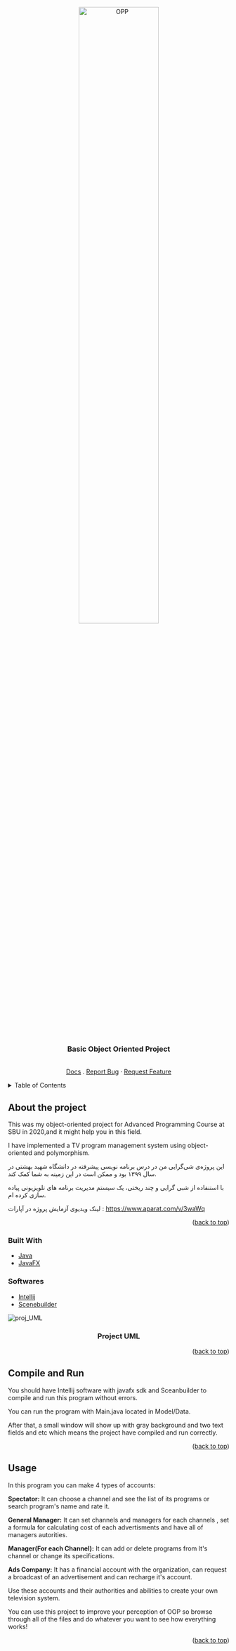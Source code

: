 <div id="top"></div>

<br />
<div align="center">
    <img src="https://miro.medium.com/max/1200/0*7zMicw-FfThCbN35.png" alt="OPP" width="60%" height="60%">
  </a>

  <h3 align="center">Basic Object Oriented Project</h3>

  <p align="center">
    <br />
    <a href="https://github.com/othneildrew/Best-README-Template">Docs</a>
    .
    <a href="https://github.com/othneildrew/Best-README-Template/issues">Report Bug</a>
    ·
    <a href="https://github.com/othneildrew/Best-README-Template/issues">Request Feature</a>
  </p>
</div>


<!-- TABLE OF CONTENTS -->
<details>
  <summary>Table of Contents</summary>
  <ol>
    <li>
      <a href="#about-the-project">About The Project</a>
      <ul>
        <li><a href="#built-with">Built With</a></li>
        <li><a href="#softwares">Softwares</a></li>
      </ul>
    </li>
    <li><a href="#compile-and-run">Compile and Run</a></li>
    <li><a href="#usage">Usage</a></li>
  </ol>
</details>

<!-- ABOUT THE PROJECT -->
## About the project
This was my object-oriented project for Advanced Programming Course at SBU in 2020,and it might help you in this field.

I have implemented a TV program management system using object-oriented and polymorphism.


این پروژه‌ی شی‌گرایی من در درس برنامه نویسی پیشرفته در دانشگاه شهید بهشتی در سال ۱۳۹۹ بود و ممکن است در این زمینه به شما کمک کند. 

با استنفاده از شبی گرایی و چند ریختی، یک سیستم مدیریت برنامه های تلویزیونی پیاده سازی کرده ام.

لینک ویدیوی آزمایش پروژه در آپارات : https://www.aparat.com/v/3waWq
 
<p align="right">(<a href="#top">back to top</a>)</p>


### Built With
* [Java](https://java.com)
* [JavaFX](https://javafx.com)

### Softwares
* [Intellij](https://www.jetbrains.com/idea/)
* [Scenebuilder](https://gluonhq.com/products/scene-builder/)

![proj_UML](https://user-images.githubusercontent.com/76695336/156570680-28195e2a-3721-412c-8c4e-4fe514156138.png)
<div align="center">
    <h3>Project UML</h3>
</div>

<p align="right">(<a href="#top">back to top</a>)</p>

<!-- Compile and Run -->
## Compile and Run
You should have Intellij software with javafx sdk and Sceanbuilder to compile and run this program without errors.

You can run the program with Main.java located in Model/Data.

After that, a small window will show up with  gray background and two text fields and etc which means the project have compiled and run correctly.

<p align="right">(<a href="#top">back to top</a>)</p>

<!-- Usage -->
## Usage
In this program you can make 4 types of accounts:

**Spectator:** It can choose a channel and see the list of its programs or search program's name and rate it.

**General Manager:** It can set channels and managers for each channels , set a formula for calculating cost of each advertisments and have all of managers autorities.

**Manager(For each Channel):** It can add or delete programs from It's channel or change its specifications.

**Ads Company:** It has a financial account with the organization, can request a broadcast of an advertisement and can recharge it's account.

Use these accounts and their authorities and abilities to create your own television system.

You can use this project to improve your perception of OOP so browse through all of the files and do whatever you want to see how everything works!

<p align="right">(<a href="#top">back to top</a>)</p>

